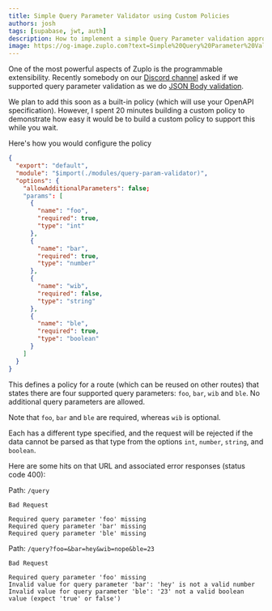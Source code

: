 ```yaml
---
title: Simple Query Parameter Validator using Custom Policies
authors: josh
tags: [supabase, jwt, auth]
description: How to implement a simple Query Parameter validation approach using Custom Policies
image: https://og-image.zuplo.com?text=Simple%20Query%20Parameter%20Validator%20using%20Custom%20Policies
---
```


One of the most powerful aspects of Zuplo is the programmable extensibility. Recently somebody on our [Discord channel](https://discord.gg/8QbEjr2MgZ) asked if we supported query parameter validation as we do [JSON Body validation](https://zuplo.com/docs/policies/validate-json-schema-inbound).

We plan to add this soon as a built-in policy (which will use your OpenAPI specification). However, I spent 20 minutes building a custom policy to demonstrate how easy it would be to build a custom policy to support this while you wait.

Here's how you would configure the policy

```json
{
  "export": "default",
  "module": "$import(./modules/query-param-validator)",
  "options": {
    "allowAdditionalParameters": false;
    "params": [
      {
        "name": "foo",
        "required": true,
        "type": "int"
      },
      {
        "name": "bar",
        "required": true,
        "type": "number"
      },
      {
        "name": "wib",
        "required": false,
        "type": "string"
      },
      {
        "name": "ble",
        "required": true,
        "type": "boolean"
      }
    ]
  }
}
```

This defines a policy for a route (which can be reused on other routes) that states there are four supported query parameters: `foo`, `bar`, `wib` and `ble`. No additional query parameters are allowed.

Note that `foo`, `bar` and `ble` are required, whereas `wib` is optional.

Each has a different type specified, and the request will be rejected if the data cannot be parsed as that type from the options `int`, `number`, `string`, and `boolean`.

Here are some hits on that URL and associated error responses (status code 400):

Path: `/query`

```
Bad Request

Required query parameter 'foo' missing
Required query parameter 'bar' missing
Required query parameter 'ble' missing
```

Path: `/query?foo=&bar=hey&wib=nope&ble=23`

```
Bad Request

Required query parameter 'foo' missing
Invalid value for query parameter 'bar': 'hey' is not a valid number
Invalid value for query parameter 'ble': '23' not a valid boolean value (expect 'true' or false')
```
